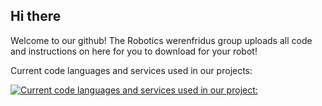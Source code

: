 ## Hi there 
Welcome to our github! 
The Robotics werenfridus group uploads all code and instructions on here for you to download for your robot!

Current code languages and services used in our projects:

[![Current code languages and services used in our project:](https://roboticawerenfridus.nl/services)](https://roboticawerenfridus.nl)
